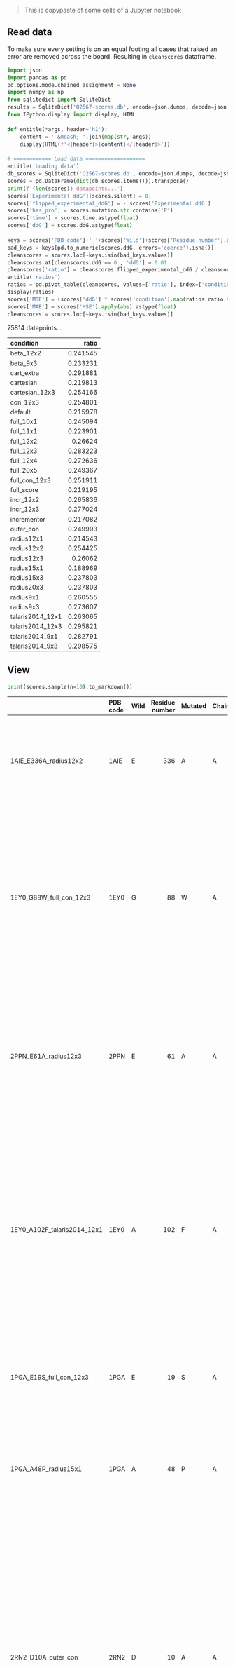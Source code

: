 > This is copypaste of some cells of a Jupyter notebook

## Read data
To make sure every setting is on an equal footing all cases that raised an error are removed across the board.
 Resulting in `cleanscores` dataframe.

```python
import json
import pandas as pd
pd.options.mode.chained_assignment = None
import numpy as np
from sqlitedict import SqliteDict
results = SqliteDict('O2567-scores.db', encode=json.dumps, decode=json.loads, autocommit=True)
from IPython.display import display, HTML

def entitle(*args, header='h1'):
    content = ' &mdash; '.join(map(str, args))
    display(HTML(f'<{header}>{content}</{header}>'))
    
# ============ Load data ===================
entitle('Loading data')
db_scores = SqliteDict('O2567-scores.db', encode=json.dumps, decode=json.loads, autocommit=True)
scores = pd.DataFrame(dict(db_scores.items())).transpose()
print(f'{len(scores)} datapoints...')
scores['Experimental ddG'][scores.silent] = 0.
scores['flipped_experimental_ddG'] = - scores['Experimental ddG']
scores['has_pro'] = scores.mutation.str.contains('P')
scores['time'] = scores.time.astype(float)
scores['ddG'] = scores.ddG.astype(float)

keys = scores['PDB code']+'_'+scores['Wild']+scores['Residue number'].astype(str)+scores['Mutated']
bad_keys = keys[pd.to_numeric(scores.ddG, errors='coerce').isna()]
cleanscores = scores.loc[~keys.isin(bad_keys.values)]
cleanscores.at[cleanscores.ddG == 0., 'ddG'] = 0.01
cleanscores['ratio'] = cleanscores.flipped_experimental_ddG / cleanscores.ddG  # 1 match. > under
entitle('ratios')
ratios = pd.pivot_table(cleanscores, values=['ratio'], index=['condition'], aggfunc='median')
display(ratios)
scores['MSE'] = (scores['ddG'] * scores['condition'].map(ratios.ratio.to_dict()) - scores['flipped_experimental_ddG']).astype(float)
scores['MAE'] = scores['MSE'].apply(abs).astype(float)
cleanscores = scores.loc[~keys.isin(bad_keys.values)]
```

75814 datapoints...

| condition        |    ratio |
|:-----------------|---------:|
| beta_12x2        | 0.241545 |
| beta_9x3         | 0.233231 |
| cart_extra       | 0.291881 |
| cartesian        | 0.219813 |
| cartesian_12x3   | 0.254166 |
| con_12x3         | 0.254801 |
| default          | 0.215978 |
| full_10x1        | 0.245094 |
| full_11x1        | 0.223901 |
| full_12x2        | 0.26624  |
| full_12x3        | 0.283223 |
| full_12x4        | 0.272636 |
| full_20x5        | 0.249367 |
| full_con_12x3    | 0.251911 |
| full_score       | 0.219195 |
| incr_12x2        | 0.265836 |
| incr_12x3        | 0.277024 |
| incrementor      | 0.217082 |
| outer_con        | 0.249993 |
| radius12x1       | 0.214543 |
| radius12x2       | 0.254425 |
| radius12x3       | 0.26062  |
| radius15x1       | 0.188969 |
| radius15x3       | 0.237803 |
| radius20x3       | 0.237803 |
| radius9x1        | 0.260555 |
| radius9x3        | 0.273607 |
| talaris2014_12x1 | 0.263065 |
| talaris2014_12x3 | 0.295821 |
| talaris2014_9x1  | 0.282791 |
| talaris2014_9x3  | 0.298575 |

## View

```python
print(scores.sample(n=10).to_markdown())
```

|                             | PDB code   | Wild   |   Residue number | Mutated   | Chain   |   Experimental ddG |   RSA |   Temperature |   pH | Method   | PDB_chain   | uniprot   | mutation   | silent   | condition        | apriori                                                                                                                          |     time |       ddG | scores                                                                                                                       |       rmsd |      dsol | score_fxn    | neighbours                                                                                                                                                                                                                                                                                                                                                                                                                                                                                                                                                                             |   cycles |   radius | neighbouring_ligand   |   n_constraints |   error |   flipped_experimental_ddG | has_pro   |       MSE |      MAE |
|:----------------------------|:-----------|:-------|-----------------:|:----------|:--------|-------------------:|------:|--------------:|-----:|:---------|:------------|:----------|:-----------|:---------|:-----------------|:---------------------------------------------------------------------------------------------------------------------------------|---------:|----------:|:-----------------------------------------------------------------------------------------------------------------------------|-----------:|----------:|:-------------|:---------------------------------------------------------------------------------------------------------------------------------------------------------------------------------------------------------------------------------------------------------------------------------------------------------------------------------------------------------------------------------------------------------------------------------------------------------------------------------------------------------------------------------------------------------------------------------------|---------:|---------:|:----------------------|----------------:|--------:|---------------------------:|:----------|----------:|---------:|
| 1AIE_E336A_radius12x2       | 1AIE       | E      |              336 | A         | A       |            3       |  76.3 |            25 |  7   | GdnHCl   | 1AIE_A      | P04637    | E336A      | False    | radius12x2       | The mutation changes one amino acid to another that is differently charged, smaller.                                             |  12.542  |  1.29242  | {'raw': 12.337716382883633, 'relaxed': -20.536638428307416, 'mutate': -19.197513489062985, 'mutarelax': -19.24421694962179}  | 0.00920244 | -0.443938 | ref2015      | ['332 A ', '333 A ', '334 A ', '335 A ', '336 A ', '337 A ', '338 A ', '339 A ', '340 A ', '341 A ', '342 A ', '343 A ']                                                                                                                                                                                                                                                                                                                                                                                                                                                               |        2 |       12 | False                 |               0 |     nan |                   -3       | False     |  3.32882  | 3.32882  |
| 1EY0_G88W_full_con_12x3     | 1EY0       | G      |               88 | W         | A       |           -0.955   |   0   |            20 |  7   | GdnHCl   | 1EY0_A      | P00644    | G88W       | False    | full_con_12x3    | The mutation changes one amino acid to another that is bigger, from a non-aromatic to an aromatic, more rigid, more hydrophobic. |  96.8655 |  0.540769 | {'raw': 166.9763598359475, 'relaxed': 87.32839054033946, 'mutate': 2163.417611350858, 'mutarelax': 87.86915969517754}        | 0.119511   | -0.980461 | ref2015      | ['12 A ', '21 A ', '22 A ', '23 A ', '24 A ', '25 A ', '27 A ', '28 A ', '30 A ', '31 A ', '32 A ', '33 A ', '34 A ', '35 A ', '36 A ', '37 A ', '74 A ', '75 A ', '76 A ', '77 A ', '79 A ', '80 A ', '81 A ', '82 A ', '83 A ', '84 A ', '85 A ', '86 A ', '87 A ', '88 A ', '89 A ', '90 A ', '91 A ', '92 A ', '118 A ']                                                                                                                                                                                                                                                           |        3 |       12 | False                 |             246 |     nan |                    0.955   | False     | -0.818775 | 0.818775 |
| 2PPN_E61A_radius12x3        | 2PPN       | E      |               61 | A         | A       |            0.76    |  39   |            25 |  7.5 | Urea     | 2PPN_A      | P62942    | E61A       | False    | radius12x3       | The mutation changes one amino acid to another that is differently charged, smaller.                                             |  44.8981 |  3.65513  | {'raw': -8.942439205940582, 'relaxed': -50.853978787242994, 'mutate': -45.366708795480534, 'mutarelax': -47.19885066617971}  | 0.0513753  | -5.79571  | ref2015      | ['1 A ', '2 A ', '3 A ', '4 A ', '16 A ', '18 A ', '50 A ', '51 A ', '53 A ', '55 A ', '56 A ', '57 A ', '58 A ', '59 A ', '60 A ', '61 A ', '62 A ', '63 A ', '64 A ', '65 A ', '66 A ', '74 A ', '76 A ', '77 A ', '79 A ', '80 A ', '81 A ']                                                                                                                                                                                                                                                                                                                                        |        3 |       12 | False                 |               0 |     nan |                   -0.76    | False     |  1.7126   | 1.7126   |
| 1EY0_A102F_talaris2014_12x1 | 1EY0       | A      |              102 | F         | A       |           -1.9     |  18.7 |            20 |  7   | GdnHCl   | 1EY0_A      | P00644    | A102F      | False    | talaris2014_12x1 | The mutation changes one amino acid to another that is bigger.                                                                   |  24.5655 | -0.492056 | {'raw': 148.66006062106294, 'relaxed': 71.25427036124152, 'mutate': 1499.949322600286, 'mutarelax': 70.76221483125265}       | 0.12275    |  5.69256  | talaris2014  | ['20 A ', '36 A ', '39 A ', '41 A ', '58 A ', '61 A ', '62 A ', '64 A ', '65 A ', '66 A ', '69 A ', '91 A ', '92 A ', '93 A ', '94 A ', '95 A ', '96 A ', '97 A ', '98 A ', '99 A ', '100 A ', '101 A ', '102 A ', '103 A ', '104 A ', '105 A ', '106 A ', '107 A ', '108 A ', '109 A ', '125 A ', '128 A ', '132 A ', '137 A ']                                                                                                                                                                                                                                                       |        1 |       12 | False                 |               0 |     nan |                    1.9     | False     | -2.02944  | 2.02944  |
| 1PGA_E19S_full_con_12x3     | 1PGA       | E      |               19 | S         | A       |            0.1053  |  77   |           nan |  6.5 | GdnHCl   | 1PGA_A      | P06654    | E19S       | False    | full_con_12x3    | The mutation changes one amino acid to another that is differently charged, smaller, more flexible.                              |  26.105  |  0.858895 | {'raw': -19.206862793764344, 'relaxed': -53.259176148070146, 'mutate': -52.23336100438748, 'mutarelax': -52.400281432882515} | 0.0160853  | -0.150895 | ref2015      | ['1 A ', '2 A ', '3 A ', '4 A ', '16 A ', '17 A ', '18 A ', '19 A ', '20 A ', '21 A ', '22 A ', '25 A ', '26 A ', '29 A ', '30 A ', '50 A ']                                                                                                                                                                                                                                                                                                                                                                                                                                           |        3 |       12 | False                 |             133 |     nan |                   -0.1053  | False     |  0.321665 | 0.321665 |
| 1PGA_A48P_radius15x1        | 1PGA       | A      |               48 | P         | A       |            0.01175 |  86   |           nan |  6.5 | GdnHCl   | 1PGA_A      | P06654    | A48P       | False    | radius15x1       | The mutation changes one amino acid to another that is bigger, from a non-aromatic to an aromatic, more flexible, more polar.    |  16.0096 | 15.8166   | {'raw': -26.84972416200435, 'relaxed': -47.81495880601752, 'mutate': 232.31609879137923, 'mutarelax': -31.998313685776285}   | 0.0945475  | -0.126002 | ref2015      | ['1 A ', '2 A ', '3 A ', '4 A ', '6 A ', '23 A ', '26 A ', '44 A ', '45 A ', '46 A ', '47 A ', '48 A ', '49 A ', '50 A ', '51 A ', '52 A ', '53 A ']                                                                                                                                                                                                                                                                                                                                                                                                                                   |        1 |       15 | False                 |               0 |     nan |                   -0.01175 | True      |  3.00061  | 3.00061  |
| 2RN2_D10A_outer_con         | 2RN2       | D      |               10 | A         | A       |            3.3     |  18.4 |            25 |  5.5 | Urea     | 2RN2_A      | P0A7Y4    | D10A       | False    | outer_con        | The mutation changes one amino acid to another that is differently charged, smaller.                                             |  50.9883 | -6.92345  | {'raw': -55.54390219303009, 'relaxed': -88.02531833314937, 'mutate': -92.88546102617677, 'mutarelax': -94.94876461565231}    | 0.0335353  | -7.87596  | ref2015      | ['7 A ', '8 A ', '9 A ', '10 A ', '11 A ', '12 A ', '13 A ', '20 A ', '21 A ', '22 A ', '23 A ', '24 A ', '25 A ', '34 A ', '35 A ', '36 A ', '44 A ', '47 A ', '48 A ', '49 A ', '50 A ', '51 A ', '52 A ', '55 A ', '67 A ', '68 A ', '69 A ', '70 A ', '71 A ', '73 A ', '74 A ', '121 A ', '123 A ', '126 A ', '127 A ', '129 A ', '130 A ', '131 A ', '132 A ', '133 A ', '134 A ', '135 A ', '136 A ', '137 A ', '138 A ', '139 A ', '140 A ', '141 A ']                                                                                                                         |        1 |       12 | False                 |             311 |     nan |                   -3.3     | False     |  1.56919  | 1.56919  |
| 1A2P_L89T_radius15x3        | 1A2P       | L      |               89 | T         | A       |           -2.725   |   0   |            25 |  6.3 | Urea     | 1A2P_A      | P00648    | L89T       | False    | radius15x3       | The mutation changes one amino acid to another that is more polar, differently shaped.                                           |  90.0798 |  7.34982  | {'raw': -89.28078266409693, 'relaxed': -210.0172046538732, 'mutate': -203.2298099192473, 'mutarelax': -202.66738295058565}   | 0.158855   |  3.24785  | ref2015      | ['7 A ', '8 A ', '9 A ', '10 A ', '11 A ', '13 A ', '14 A ', '15 A ', '20 A ', '24 A ', '50 A ', '51 A ', '52 A ', '53 A ', '54 A ', '55 A ', '56 A ', '57 A ', '58 A ', '59 A ', '60 A ', '61 A ', '62 A ', '63 A ', '64 A ', '65 A ', '66 A ', '69 A ', '70 A ', '71 A ', '72 A ', '73 A ', '74 A ', '75 A ', '76 A ', '77 A ', '85 A ', '86 A ', '87 A ', '88 A ', '89 A ', '90 A ', '91 A ', '92 A ', '93 A ', '94 A ', '95 A ', '96 A ', '97 A ', '98 A ', '99 A ', '100 A ', '101 A ', '102 A ', '103 A ', '104 A ', '105 A ', '106 A ', '107 A ', '108 A ', '109 A ', '110 A '] |        3 |       15 | False                 |               0 |     nan |                    2.725   | False     | -0.977189 | 0.977189 |
| 1FEP_E248C_cartesian_12x3   | 1FEP       | E      |              248 | C         | A       |            6.83    |  22.2 |            25 |  7   | GdnHCl   | 1FEP_A      | P05825    | E248C      | False    | cartesian_12x3   | The mutation changes one amino acid to another that is differently charged, smaller.                                             | 243.724  |  0.674187 | {'raw': 110.58980088325086, 'relaxed': -92.24998563268356, 'mutate': -87.21766602485076, 'mutarelax': -91.57579818975007}    | 0.0248747  | -1.49973  | ref2015_cart | ['87 A ', '89 A ', '146 A ', '148 A ', '149 A ', '187 A ', '188 A ', '189 A ', '190 A ', '235 A ', '236 A ', '237 A ', '238 A ', '239 A ', '240 A ', '241 A ', '245 A ', '246 A ', '247 A ', '248 A ', '249 A ', '250 A ', '251 A ', '289 A ', '290 A ', '291 A ', '292 A ', '293 A ', '294 A ', '295 A ', '304 A ', '305 A ', '306 A ', '307 A ', '308 A ']                                                                                                                                                                                                                           |        3 |       12 | False                 |               0 |     nan |                   -6.83    | False     |  7.00136  | 7.00136  |
| 1FNA_L62A_radius12x2        | 1FNA       | L      |               62 | A         | A       |           -2.94    |  11.6 |            25 |  5   | GdnHCl   | 1FNA_A      | P02751    | L62A       | False    | radius12x2       | The mutation changes one amino acid to another that is smaller.                                                                  |  34.2101 |  7.47815  | {'raw': -14.301259647583821, 'relaxed': -96.66124368746, 'mutate': -88.25728153463807, 'mutarelax': -89.18309091950684}      | 0.0654783  |  0.465335 | ref2015      | ['10 A ', '13 A ', '14 A ', '15 A ', '16 A ', '17 A ', '18 A ', '19 A ', '20 A ', '36 A ', '37 A ', '38 A ', '46 A ', '58 A ', '59 A ', '60 A ', '61 A ', '62 A ', '63 A ', '64 A ', '65 A ', '66 A ', '67 A ', '68 A ', '70 A ', '92 A ', '93 A ', '94 A ', '95 A ', '96 A ']                                                                                                                                                                                                                                                                                                         |        2 |       12 | False                 |               0 |     nan |                    2.94    | False     | -1.03737  | 1.03737  |

## Summary

```python
print(len(scores), len(cleanscores))
def allocate_row(row):
    if abs(row.flipped_experimental_ddG - row.ddG) < 0: #0.5:
        return True
    elif row.flipped_experimental_ddG > 2 and row.ddG > 2:
        return True
    elif row.flipped_experimental_ddG < 2 and row.ddG < 2:
        return True
    else:
        return False

cleanscores['correct_allocation'] = cleanscores.apply(allocate_row, 1)
mae_summary = pd.pivot_table(cleanscores, values=['MAE', 'MSE', 'time'], index=['condition'], aggfunc='median')
mae_summary.columns = mae_summary.columns.to_series().map({'MAE': 'MdAE', 'MSE': 'MdSE', 'time': 'time'})
mean_summary = pd.pivot_table(cleanscores, values=['MAE'], index=['condition'], aggfunc='mean')
length_summary = pd.pivot_table(cleanscores, values=['MAE'], index=['condition'], aggfunc=len)
length_summary.columns = ['samples']
mad = lambda x: (x - x.median()).abs().median()
mad_summary = pd.pivot_table(cleanscores, values=['MAE', 'time'], index=['condition'], aggfunc=mad)
mad_summary.columns = mad_summary.columns.to_series().map({'MAE': 'MdAE_MAD', 'time': 'time_MAD'})
allocation_summary = pd.pivot_table(cleanscores, 
                                    values=['correct_allocation'], 
                                    index=['condition'], aggfunc=lambda x: sum(x)/len(x)*100)
def offcutt(value, threshold=10):
    if value < -threshold:
        return -threshold
    elif value > threshold:
        return threshold
    else:
        return value

from functools import partial
offcut5 = partial(offcutt, threshold=5)
offcut10 = partial(offcutt, threshold=10)
    
cleanscores['cutoff5_MAE'] = np.abs(cleanscores.ddG.apply(offcut5).values - cleanscores.flipped_experimental_ddG.values)
cleanscores['cutoff10_MAE'] = np.abs(cleanscores.ddG.apply(offcut10).values - cleanscores.flipped_experimental_ddG.values)
maxed_summary = pd.pivot_table(cleanscores, 
                                values=['cutoff5_MAE', 'cutoff10_MAE'], 
                                index=['condition'], aggfunc='mean')
summary = pd.concat([mae_summary, mad_summary, mean_summary, allocation_summary, maxed_summary, length_summary], axis=1)
summary['MdAE_se'] = summary.MdAE_MAD/(summary.samples**0.5)
summary['time_se'] = summary.time_MAD/(summary.samples**0.5)
summary = summary.sort_values('correct_allocation', ascending=False)
cleaner_names = {'full_12x3': 'full_12x3',
                 'cart_extra': 'cart_extra',
                 'radius12x3': '12x3',
                 'radius12x2': '12x2',
                 'cartesian_12x3': 'cart_12x3',
                 'full_con_12x3': 'full_con_12x3',
                 'full_score': 'full_12x1',
                 'con_12x3': 'con_12x3',
                 'radius9x1': '9x1',
                 'radius9x3': '9x3',
                 'radius15x3': '15x3',
                 'radius20x3': '20x3',
                 'cartesian': 'cart_12x1',
                 'outer_con': 'con_12x1',
                 'incrementor': 'incrementor',
                 'default': '12x1',
                 'radius12x1': '12x1',
                 'radius15x1': '15x1'}
summary.index = summary.index.to_series().replace(cleaner_names)
summary.to_csv('summary.csv')
print(summary[['correct_allocation', 'time', 'time_MAD', 'time_se','MdAE','MdSE', 'MAE', 'cutoff10_MAE', 'cutoff5_MAE', 'MdAE_MAD','MdAE_se','samples']].round(2).to_markdown())
```

| condition        |   correct_allocation |   time |   time_MAD |   time_se |   MdAE |   MdSE |   MAE |   cutoff10_MAE |   cutoff5_MAE |   MdAE_MAD |   MdAE_se |   samples |
|:-----------------|---------------------:|-------:|-----------:|----------:|-------:|-------:|------:|---------------:|--------------:|-----------:|----------:|----------:|
| talaris2014_12x1 |                69.54 |  19.26 |       4.9  |      0.1  |   0.87 |  -0.44 |  1.36 |           2.44 |          2.04 |       0.58 |      0.01 |      2262 |
| talaris2014_12x3 |                67.77 |  34.59 |      11.99 |      0.25 |   0.82 |  -0.3  |  1.3  |           2.25 |          1.91 |       0.52 |      0.01 |      2262 |
| full_score       |                67.11 |  23.68 |       6.35 |      0.13 |   0.9  |  -0.42 |  1.4  |           2.7  |          2.19 |       0.62 |      0.01 |      2262 |
| talaris2014_9x1  |                66.74 |  15.3  |       2.98 |      0.06 |   0.83 |  -0.21 |  1.33 |           2.42 |          1.95 |       0.54 |      0.01 |      2261 |
| talaris2014_9x3  |                66.22 |  24.44 |       6.79 |      0.14 |   0.8  |  -0.15 |  1.27 |           2.35 |          1.91 |       0.52 |      0.01 |      2262 |
| incr_12x2        |                66.03 |  32.78 |      10.49 |      0.22 |   0.87 |  -0.23 |  1.35 |           2.46 |          2.02 |       0.58 |      0.01 |      2261 |
| full_12x2        |                66    |  34.75 |      11.07 |      0.23 |   0.88 |  -0.2  |  1.33 |           2.49 |          2.04 |       0.58 |      0.01 |      2262 |
| full_20x5        |                65.83 | 133.33 |      60.36 |      1.27 |   0.89 |  -0.32 |  1.39 |           2.53 |          2.11 |       0.59 |      0.01 |      2262 |
| full_12x4        |                65.74 |  54.9  |      20.07 |      0.42 |   0.86 |  -0.17 |  1.34 |           2.47 |          2.02 |       0.55 |      0.01 |      2262 |
| incr_12x3        |                65.69 |  43.93 |      15.86 |      0.33 |   0.85 |  -0.16 |  1.35 |           2.45 |          2.01 |       0.57 |      0.01 |      2262 |
| full_11x1        |                65.52 |  22.59 |       5.4  |      0.11 |   0.91 |  -0.33 |  1.4  |           2.7  |          2.18 |       0.6  |      0.01 |      2262 |
| full_12x3        |                65.47 |  38.72 |      13.36 |      0.28 |   0.86 |  -0.13 |  1.32 |           2.48 |          2.02 |       0.56 |      0.01 |      2262 |
| cartesian        |                65.34 |  59.88 |      22.29 |      0.47 |   0.91 |  -0.4  |  1.46 |           2.69 |          2.23 |       0.59 |      0.01 |      2262 |
| radius15x1       |                65.34 |  29.29 |       9.36 |      0.2  |   0.91 |  -0.5  |  1.43 |           2.95 |          2.41 |       0.64 |      0.01 |      2262 |
| cartesian_12x3   |                64.99 | 130.47 |      53.06 |      1.12 |   0.87 |  -0.3  |  1.44 |           2.56 |          2.13 |       0.56 |      0.01 |      2262 |
| incrementor      |                64.63 |  23.88 |       6.52 |      0.14 |   0.88 |  -0.36 |  1.38 |           2.74 |          2.23 |       0.61 |      0.01 |      2262 |
| outer_con        |                64.54 |  27.05 |       8.11 |      0.17 |   0.84 |  -0.18 |  1.37 |           2.74 |          2.13 |       0.57 |      0.01 |      2262 |
| radius12x1       |                64.46 |  21.39 |       5.41 |      0.11 |   0.88 |  -0.35 |  1.38 |           2.77 |          2.24 |       0.6  |      0.01 |      2262 |
| default          |                64.46 |  23.43 |       6.36 |      0.13 |   0.88 |  -0.35 |  1.38 |           2.77 |          2.24 |       0.6  |      0.01 |      2262 |
| radius12x2       |                63.79 |  30.26 |       9.46 |      0.2  |   0.86 |  -0.22 |  1.33 |           2.59 |          2.11 |       0.58 |      0.01 |      2262 |
| full_con_12x3    |                63.4  |  47.39 |      18.97 |      0.4  |   0.81 |  -0.11 |  1.33 |           2.63 |          2.08 |       0.56 |      0.01 |      2262 |
| radius12x3       |                63.35 |  43.58 |      15.51 |      0.33 |   0.87 |  -0.19 |  1.33 |           2.56 |          2.09 |       0.56 |      0.01 |      2262 |
| full_10x1        |                63.31 |  20.91 |       4.51 |      0.09 |   0.87 |  -0.23 |  1.37 |           2.76 |          2.18 |       0.6  |      0.01 |      2262 |
| con_12x3         |                63.17 |  47.53 |      19.07 |      0.4  |   0.82 |  -0.09 |  1.34 |           2.66 |          2.08 |       0.56 |      0.01 |      2262 |
| cart_extra       |                63.13 | 139.98 |      66.3  |      1.39 |   0.83 |  -0.15 |  1.27 |           2.48 |          2.04 |       0.54 |      0.01 |      2262 |
| radius15x3       |                62.6  |  59.16 |      23.48 |      0.49 |   0.9  |  -0.26 |  1.39 |           2.67 |          2.19 |       0.61 |      0.01 |      2262 |
| radius20x3       |                62.6  |  59.15 |      23.36 |      0.49 |   0.9  |  -0.26 |  1.39 |           2.67 |          2.19 |       0.61 |      0.01 |      2262 |
| radius9x3        |                62.11 |  29.94 |       9.13 |      0.19 |   0.81 |  -0.09 |  1.3  |           2.62 |          2.09 |       0.54 |      0.01 |      2262 |
| radius9x1        |                61.72 |  18.41 |       3.84 |      0.08 |   0.86 |  -0.17 |  1.34 |           2.7  |          2.14 |       0.56 |      0.01 |      2262 |
| beta_12x2        |                60.61 |  34.27 |      11.36 |      0.24 |   0.82 |  -0.18 |  1.29 |           2.82 |          2.22 |       0.53 |      0.01 |      2262 |
| beta_9x3         |                58.76 |  29.46 |       8.88 |      0.19 |   0.8  |  -0.09 |  1.28 |           3.01 |          2.29 |       0.53 |      0.01 |      2260 |

### Plot

```python
import plotly.express as px
cleanscores['clean_condition'] = cleanscores.condition.replace(cleaner_names)
fig = px.violin(cleanscores, y='MSE', x='clean_condition',box=True, title='Distribution of signed errors per setting - O2567 dataset')
fig.update_layout(yaxis=dict(title='Error', range=[-5, 5]))
fig.show()
```

![errors](images/O_distro_errors.png)

```python
print(cleanscores[['clean_condition','MAE']].groupby('clean_condition').describe().round(2).to_markdown())
```

| clean_condition   |   ('MAE', 'count') |   ('MAE', 'mean') |   ('MAE', 'std') |   ('MAE', 'min') |   ('MAE', '25%') |   ('MAE', '50%') |   ('MAE', '75%') |   ('MAE', 'max') |
|:------------------|-------------------:|------------------:|-----------------:|-----------------:|-----------------:|-----------------:|-----------------:|-----------------:|
| 12x1              |               2262 |              1.38 |             1.54 |                0 |             0.38 |             0.88 |             1.81 |            18.72 |
| 12x2              |               2262 |              1.33 |             1.54 |                0 |             0.38 |             0.86 |             1.69 |            22.5  |
| 12x3              |               2262 |              1.33 |             1.54 |                0 |             0.39 |             0.87 |             1.67 |            23.2  |
| 15x1              |               2262 |              1.43 |             1.56 |                0 |             0.38 |             0.91 |             1.96 |            15.55 |
| 15x3              |               2262 |              1.39 |             1.89 |                0 |             0.39 |             0.9  |             1.84 |            53.71 |
| 20x3              |               2262 |              1.39 |             1.89 |                0 |             0.39 |             0.9  |             1.84 |            53.71 |
| 9x1               |               2262 |              1.34 |             1.48 |                0 |             0.4  |             0.86 |             1.69 |            15.89 |
| 9x3               |               2262 |              1.3  |             1.48 |                0 |             0.38 |             0.81 |             1.64 |            15.52 |
| beta_12x2         |               2262 |              1.29 |             1.49 |                0 |             0.4  |             0.82 |             1.64 |            20.59 |
| beta_9x3          |               2260 |              1.28 |             1.54 |                0 |             0.37 |             0.8  |             1.59 |            19.92 |
| cart_12x1         |               2262 |              1.46 |             2.81 |                0 |             0.42 |             0.91 |             1.85 |           109.4  |
| cart_12x3         |               2262 |              1.44 |             3.16 |                0 |             0.41 |             0.87 |             1.75 |           126.8  |
| cart_extra        |               2262 |              1.27 |             1.47 |                0 |             0.36 |             0.83 |             1.61 |            17.46 |
| con_12x1          |               2262 |              1.37 |             1.77 |                0 |             0.37 |             0.84 |             1.72 |            32.23 |
| con_12x3          |               2262 |              1.34 |             1.65 |                0 |             0.36 |             0.82 |             1.68 |            22.63 |
| full_10x1         |               2262 |              1.37 |             1.58 |                0 |             0.38 |             0.87 |             1.78 |            21.53 |
| full_11x1         |               2262 |              1.4  |             1.93 |                0 |             0.4  |             0.91 |             1.8  |            57.97 |
| full_12x1         |               2262 |              1.4  |             1.55 |                0 |             0.39 |             0.9  |             1.85 |            18.96 |
| full_12x2         |               2262 |              1.33 |             1.55 |                0 |             0.38 |             0.88 |             1.68 |            23.83 |
| full_12x3         |               2262 |              1.32 |             1.56 |                0 |             0.39 |             0.86 |             1.64 |            25.45 |
| full_12x4         |               2262 |              1.34 |             1.98 |                0 |             0.39 |             0.86 |             1.64 |            60.67 |
| full_20x5         |               2262 |              1.39 |             2    |                0 |             0.4  |             0.89 |             1.78 |            56.21 |
| full_con_12x3     |               2262 |              1.33 |             1.66 |                0 |             0.37 |             0.81 |             1.67 |            25.63 |
| incr_12x2         |               2261 |              1.35 |             1.97 |                0 |             0.37 |             0.87 |             1.71 |            60    |
| incr_12x3         |               2262 |              1.35 |             2.02 |                0 |             0.38 |             0.85 |             1.69 |            63.96 |
| incrementor       |               2262 |              1.38 |             1.55 |                0 |             0.38 |             0.88 |             1.81 |            18.83 |
| talaris2014_12x1  |               2262 |              1.36 |             1.55 |                0 |             0.4  |             0.87 |             1.78 |            20.17 |
| talaris2014_12x3  |               2262 |              1.3  |             2.01 |                0 |             0.38 |             0.82 |             1.61 |            64.43 |
| talaris2014_9x1   |               2261 |              1.33 |             1.63 |                0 |             0.38 |             0.83 |             1.62 |            21.68 |
| talaris2014_9x3   |               2262 |              1.27 |             1.55 |                0 |             0.37 |             0.8  |             1.57 |            23.04 |

```python
import plotly.express as px
summary['condition'] = summary.index.to_series()
fig = px.scatter(summary, 
                 x='time', 
                 y='MdAE', 
                 #size='MdAE_MAD',
                 text='condition',
                 color='correct_allocation',
                 title='Accuracy and time of different settings'
                )
fig.update_traces(textposition="bottom right")
fig.show()
```

![O_conditions](images/O_conditions.png)